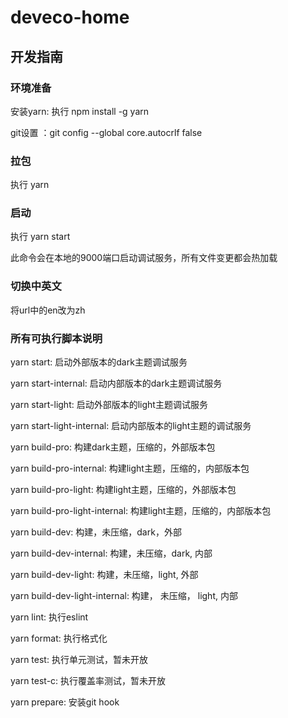 # deveco-home

## 开发指南

### 环境准备

安装yarn: 执行 npm install -g yarn

git设置 ：git config --global core.autocrlf false

### 拉包

执行 yarn

### 启动

执行 yarn start

此命令会在本地的9000端口启动调试服务，所有文件变更都会热加载

### 切换中英文

将url中的en改为zh

### 所有可执行脚本说明

yarn start: 启动外部版本的dark主题调试服务

yarn start-internal: 启动内部版本的dark主题调试服务

yarn start-light: 启动外部版本的light主题调试服务

yarn start-light-internal: 启动内部版本的light主题的调试服务

yarn build-pro: 构建dark主题，压缩的，外部版本包

yarn build-pro-internal: 构建light主题，压缩的，内部版本包

yarn build-pro-light: 构建light主题，压缩的，外部版本包

yarn build-pro-light-internal: 构建light主题，压缩的，内部版本包

yarn build-dev: 构建，未压缩，dark，外部

yarn build-dev-internal: 构建，未压缩，dark, 内部

yarn build-dev-light: 构建，未压缩，light, 外部

yarn build-dev-light-internal: 构建， 未压缩， light, 内部

yarn lint: 执行eslint

yarn format: 执行格式化

yarn test: 执行单元测试，暂未开放

yarn test-c: 执行覆盖率测试，暂未开放

yarn prepare: 安装git hook



